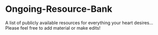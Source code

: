 # Ongoing-Resource-Bank
A list of publicly available resources for everything your heart desires... Please feel free to add material or make edits!
